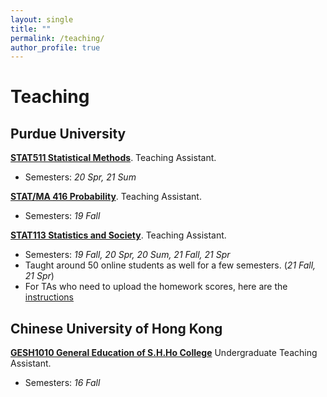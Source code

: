 ```yaml
---
layout: single
title: ""
permalink: /teaching/
author_profile: true
---
```

# <i class="fa fa-fw fa-edit"></i> Teaching #
## Purdue University
[**STAT511 Statistical Methods**](https://www.stat.purdue.edu/academic_programs/graduate/grad_course_desc.php). Teaching Assistant. 
- Semesters: _20 Spr, 21 Sum_  

[**STAT/MA 416 Probability**](https://www.stat.purdue.edu/~jianxi/stat41600/index.html). Teaching Assistant.   
- Semesters: _19 Fall_ 

[**STAT113 Statistics and Society**](https://www.stat.purdue.edu/academic_programs/courses/schedule_info.php?crs=113&semester=Fall&year=2019). Teaching Assistant. 
- Semesters: _19 Fall, 20 Spr, 20 Sum, 21 Fall, 21 Spr_ 
- Taught around 50 online students as well for a few semesters. (_21 Fall, 21 Spr_)
- For TAs who need to upload the homework scores, here are the [instructions](https://docs.google.com/presentation/d/1YCxo6dyGXLUVWQUV_PxAq4H8I_FPKENdH9uobL_818w/edit?usp=sharing)

## Chinese University of Hong Kong
[**GESH1010 General Education of S.H.Ho College**](http://www.shho.cuhk.edu.hk/general-education/induction-course-1010/induction-course-gesh1010-orientation-and-outreach/) Undergraduate Teaching Assistant.
- Semesters: _16 Fall_ 

<!--
{% include base_path %}
{% for post in site.teaching reversed %}
  {% include archive-single.html %}
{% endfor %}
-->
